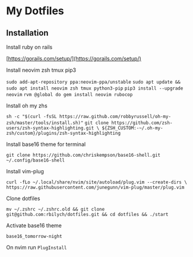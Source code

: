 # My Dotfiles

## Installation

Install ruby on rails

[https://gorails.com/setup/](https://gorails.com/setup/)

Install neovim zsh tmux pip3

`sudo add-apt-repository ppa:neovim-ppa/unstable`
`sudo apt update && sudo apt install neovim zsh tmux python3-pip`
`pip3 install --upgrade neovim`
`rvm @global do gem install neovim rubocop`

Install oh my zhs

`sh -c "$(curl -fsSL https://raw.github.com/robbyrussell/oh-my-zsh/master/tools/install.sh)"`
`git clone https://github.com/zsh-users/zsh-syntax-highlighting.git \
    ${ZSH_CUSTOM:-~/.oh-my-zsh/custom}/plugins/zsh-syntax-highlighting`

Install base16 theme for terminal

`git clone https://github.com/chriskempson/base16-shell.git ~/.config/base16-shell`

Install vim-plug

`curl -fLo ~/.local/share/nvim/site/autoload/plug.vim --create-dirs \
    https://raw.githubusercontent.com/junegunn/vim-plug/master/plug.vim`

Clone dotfiles

`mv ~/.zshrc ~/.zshrc.old && git clone git@github.com:rbilych/dotfiles.git && cd dotfiles && ./start`

Activate base16 theme

`base16_tomorrow-night`

On nvim run `PlugInstall`
